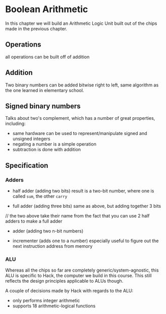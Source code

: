 # Boolean Arithmetic

In this chapter we will build an Arithmetic Logic Unit built out of the chips made in the previous chapter.

## Operations

all operations can be built off of addition

## Addition

Two binary numbers can be added bitwise right to left, same algorithm as the one learned in elementary school.

## Signed binary numbers

Talks about two's complement, which has a number of great properties, including:

- same hardware can be used to represent/manipulate signed and unsigned integers
- negating a number is a simple operation
- subtraction is done with addition

## Specification

### Adders

- half adder (adding two bits)
result is a two-bit number, where one is called `sum`, the other `carry`

- full adder (adding three bits)
same as above, but adding together 3 bits

// the two above take their name from the fact that you can use 2 half adders to make a full adder
- adder (adding two n-bit numbers)

- incrementer (adds one to a number)
especially useful to figure out the next instruction address from memory

### ALU

Whereas all the chips so far are completely generic/system-agnostic, this ALU is specific to Hack, the
computer we build in this course. This still reflects the design principles applicable to ALUs though.

A couple of decisions made by Hack with regards to the ALU:

- only performs integer arithmetic
- supports 18 arithmetic-logical functions


